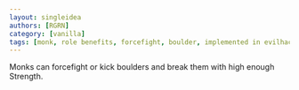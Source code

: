 ```yaml
---
layout: singleidea
authors: [RGRN]
category: [vanilla]
tags: [monk, role benefits, forcefight, boulder, implemented in evilhack]
---
```

Monks can forcefight or kick boulders and break them with high enough Strength.
